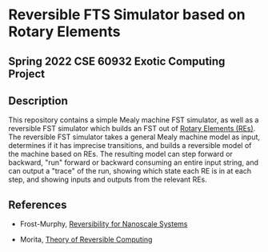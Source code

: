 # Reversible FTS Simulator based on Rotary Elements
## Spring 2022 CSE 60932 Exotic Computing Project

## Description

This repository contains a simple Mealy machine FST simulator, as well
as a reversible FST simulator which builds an FST out of [Rotary
Elements
(REs)](https://link.springer.com/chapter/10.1007/978-4-431-56606-9_2).
The reversible FST simulator takes a general Mealy machine model as
input, determines if it has imprecise transitions, and builds a
reversible model of the machine based on REs.  The resulting model can
step forward or backward, "run" forward or backward consuming an
entire input string, and can output a "trace" of the run, showing
which state each RE is in at each step, and showing inputs and outputs
from the relevant REs.

## References

- Frost-Murphy, [Reversibility for Nanoscale
Systems](https://onesearch.library.nd.edu/permalink/f/1phik6l/ndu_aleph002640081)

- Morita, [Theory of Reversible Computing](https://doi.org/10.1007/978-4-431-56606-9)

